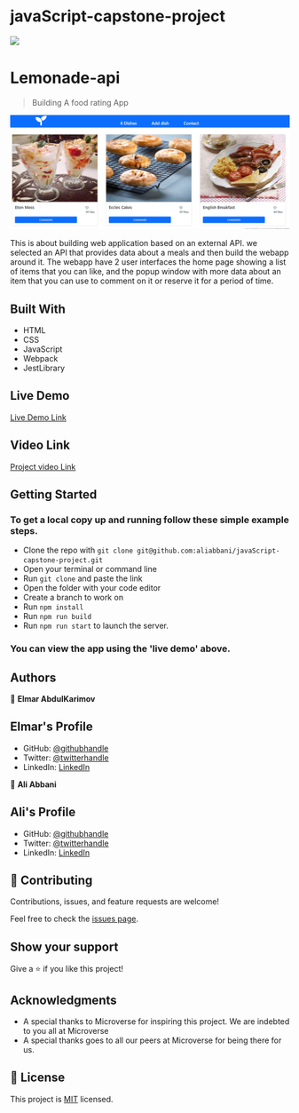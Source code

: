 # javaScript-capstone-project

![](https://img.shields.io/badge/Microverse-blueviolet)

# Lemonade-api

> Building A food rating App

![screenshot](./src/images/Capture.PNG)

This is about building web application based on an external API. we selected an API that provides data about a meals and then build the webapp around it. The webapp have 2 user interfaces the home page showing a list of items that you can like, and the popup window with more data about an item that you can use to comment on it or reserve it for a period of time.

## Built With

- HTML
- CSS
- JavaScript
- Webpack
- JestLibrary

## Live Demo

[Live Demo Link](https://condescending-nobel-12b419.netlify.app)

## Video Link

[Project video Link](https://drive.google.com/file/d/1jUQ8A0Iez3eQBxhPhrEkIRiX9xf_o5kl/view?usp=sharing)

## Getting Started

### To get a local copy up and running follow these simple example steps.

- Clone the repo with `git clone git@github.com:aliabbani/javaScript-capstone-project.git`
- Open your terminal or command line
- Run `git clone` and paste the link
- Open the folder with your code editor
- Create a branch to work on
- Run `npm install`
- Run `npm run build`
- Run `npm run start` to launch the server.

### You can view the app using the 'live demo' above.

## Authors

👤 **Elmar AbdulKarimov**

## Elmar's Profile

- GitHub: [@githubhandle](https://github.com/elmar8287)
- Twitter: [@twitterhandle](https://twitter.com/EAbdulkarimov)
- LinkedIn: [LinkedIn](/)

👤 **Ali Abbani**

## Ali's Profile

- GitHub: [@githubhandle](https://github.com/aliabbani)
- Twitter: [@twitterhandle](https://twitter.com/aliabbani)
- LinkedIn: [LinkedIn](https://www.linkedin.com/in/ali-abbani-8b6246150/)

## 🤝 Contributing

Contributions, issues, and feature requests are welcome!

Feel free to check the [issues page](https://github.com/aliabbani/javaScript-capstone-project/issues).

## Show your support

Give a ⭐️ if you like this project!

## Acknowledgments

- A special thanks to Microverse for inspiring this project. We are indebted to you all at Microverse
- A special thanks goes to all our peers at Microverse for being there for us.

## 📝 License

This project is [MIT](/) licensed.
